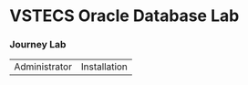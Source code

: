 # VSTECS Oracle Database Lab


### Journey Lab ###
|  | |
| ------------- | ------------- |
| Administrator  |  Installation|
